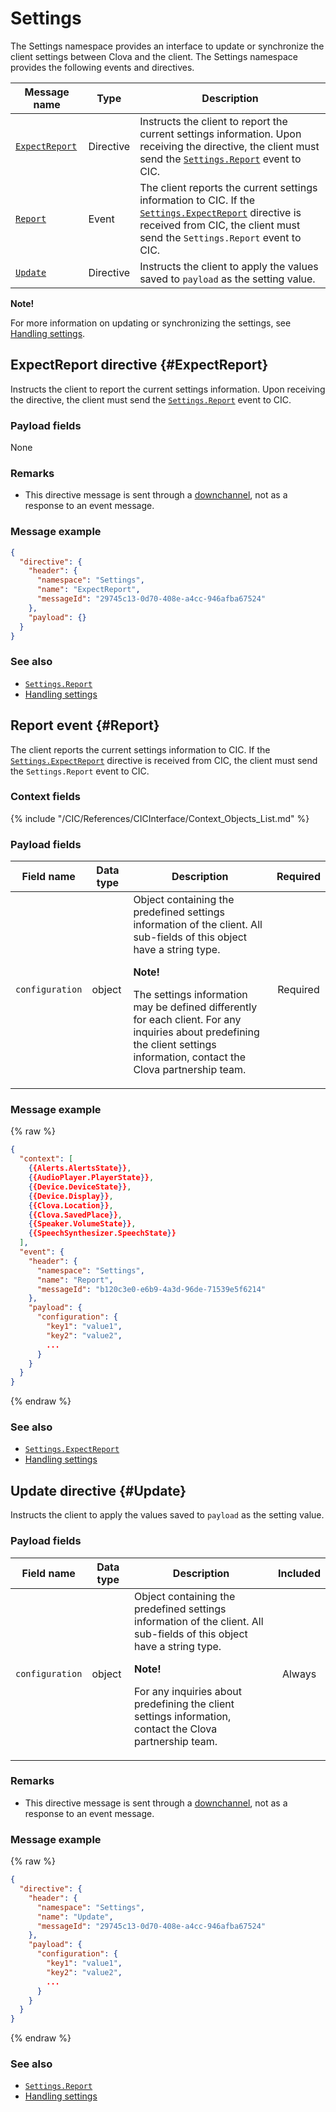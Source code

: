 # Settings

The Settings namespace provides an interface to update or synchronize the client settings between Clova and the client. The Settings namespace provides the following events and directives.

| Message name         | Type  | Description                                 |
|------------------|-----------|-------------------------------------------|
| [`ExpectReport`](#ExpectReport) | Directive | Instructs the client to report the current settings information. Upon receiving the directive, the client must send the [`Settings.Report`](#Report) event to CIC. |
| [`Report`](#Report)             | Event     | The client reports the current settings information to CIC. If the [`Settings.ExpectReport`](#ExpectReport) directive is received from CIC, the client must send the `Settings.Report` event to CIC.  |
| [`Update`](#Update)             | Directive | Instructs the client to apply the values saved to `payload` as the setting value.  |

<div class="note">
  <p><strong>Note!</strong></p>
  <p>For more information on updating or synchronizing the settings, see <a href="/CIC/Guides/Implement_Client_Features.md#HandleSettings">Handling settings</a>.</p>
</div>

## ExpectReport directive {#ExpectReport}
Instructs the client to report the current settings information. Upon receiving the directive, the client must send the [`Settings.Report`](#Report) event to CIC.

### Payload fields

None

### Remarks

* This directive message is sent through a [downchannel](/CIC/Guides/Interact_with_CIC.md#CreateConnection), not as a response to an event message.

### Message example

```json
{
  "directive": {
    "header": {
      "namespace": "Settings",
      "name": "ExpectReport",
      "messageId": "29745c13-0d70-408e-a4cc-946afba67524"
    },
    "payload": {}
  }
}
```

### See also
* [`Settings.Report`](#Report)
* [Handling settings](/CIC/Guides/Implement_Client_Features.md#HandleSettings)

## Report event {#Report}
The client reports the current settings information to CIC. If the [`Settings.ExpectReport`](#ExpectReport) directive is received from CIC, the client must send the `Settings.Report` event to CIC.

### Context fields

{% include "/CIC/References/CICInterface/Context_Objects_List.md" %}

### Payload fields

| Field name       | Data type    | Description                     | Required |
|---------------|---------|-----------------------------|:---------:|
| `configuration` | object | Object containing the predefined settings information of the client. All sub-fields of this object have a string type.<div class="note"><p><strong>Note!</strong></p><p>The settings information may be defined differently for each client. For any inquiries about predefining the client settings information, contact the Clova partnership team.</p></div> | Required   |

### Message example
{% raw %}
```json
{
  "context": [
    {{Alerts.AlertsState}},
    {{AudioPlayer.PlayerState}},
    {{Device.DeviceState}},
    {{Device.Display}},
    {{Clova.Location}},
    {{Clova.SavedPlace}},
    {{Speaker.VolumeState}},
    {{SpeechSynthesizer.SpeechState}}
  ],
  "event": {
    "header": {
      "namespace": "Settings",
      "name": "Report",
      "messageId": "b120c3e0-e6b9-4a3d-96de-71539e5f6214"
    },
    "payload": {
      "configuration": {
        "key1": "value1",
        "key2": "value2",
        ...
      }
    }
  }
}
```
{% endraw %}

### See also
* [`Settings.ExpectReport`](#ExpectReport)
* [Handling settings](/CIC/Guides/Implement_Client_Features.md#HandleSettings)

## Update directive {#Update}
Instructs the client to apply the values saved to `payload` as the setting value.

### Payload fields

| Field name       | Data type    | Description                     | Included |
|---------------|---------|-----------------------------|:---------:|
| `configuration` | object | Object containing the predefined settings information of the client. All sub-fields of this object have a string type.<div class="note"><p><strong>Note!</strong></p><p>For any inquiries about predefining the client settings information, contact the Clova partnership team.</p></div> | Always   |

### Remarks

* This directive message is sent through a [downchannel](/CIC/Guides/Interact_with_CIC.md#CreateConnection), not as a response to an event message.

### Message example

{% raw %}

```json
{
  "directive": {
    "header": {
      "namespace": "Settings",
      "name": "Update",
      "messageId": "29745c13-0d70-408e-a4cc-946afba67524"
    },
    "payload": {
      "configuration": {
        "key1": "value1",
        "key2": "value2",
        ...
      }
    }
  }
}
```

{% endraw %}

### See also
* [`Settings.Report`](#Report)
* [Handling settings](/CIC/Guides/Implement_Client_Features.md#HandleSettings)
